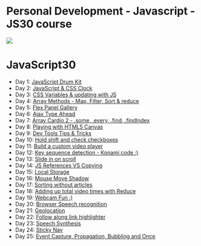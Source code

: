 # Personal Development - Javascript - JS30 course
![](https://javascript30.com/images/JS3-social-share.png)

# JavaScript30

- Day 1: [JavaScript Drum Kit](http://htmlpreview.github.io/?https://github.com/matt-harris/pd-js-js30/blob/master/01%20-%20Javascript%20Drum%20Kit/index.html)
- Day 2: [JavaScript & CSS Clock](http://htmlpreview.github.io/?https://github.com/matt-harris/pd-js-js30/blob/master/02%20-%20JS%20and%20CSS%20Clock/index.html)
- Day 3: [CSS Variables & updating with JS](http://htmlpreview.github.io/?https://github.com/matt-harris/pd-js-js30/blob/master/03%20-%20CSS%20Variables/index.html)
- Day 4: [Array Methods - Map, Filter, Sort & reduce](http://htmlpreview.github.io/?https://github.com/matt-harris/pd-js-js30/blob/master/04%20-%20Array%20Cardio%20Day%201/index.html)
- Day 5: [Flex Panel Gallery](http://htmlpreview.github.io/?https://github.com/matt-harris/pd-js-js30/blob/master/05%20-%20Flex%20Panel%20Gallery/index.html)
- Day 6: [Ajax Type Ahead](http://htmlpreview.github.io/?https://github.com/matt-harris/pd-js-js30/blob/master/06%20-%20Type%20Ahead/index.html)
- Day 7: [Array Cardio 2 - .some, .every, .find, .findIndex](http://htmlpreview.github.io/?https://github.com/matt-harris/pd-js-js30/blob/master/07%20-%20Array%20Cardio%20Day%202/index.html)
- Day 8: [Playing with HTML5 Canvas](http://htmlpreview.github.io/?https://github.com/matt-harris/pd-js-js30/blob/master/08%20-%20Fun%20with%20HTML5%20Canvas/index.html)
- Day 9: [Dev Tools Tips & Tricks](http://htmlpreview.github.io/?https://github.com/matt-harris/pd-js-js30/blob/master/09%20-%20Dev%20Tools%20Domination/index.html)
- Day 10: [Hold shift and check checkboxes](http://htmlpreview.github.io/?https://github.com/matt-harris/pd-js-js30/blob/master/10%20-%20Hold%20Shift%20and%20Check%20Checkboxes/index.html)
- Day 11: [Build a custom video player](http://htmlpreview.github.io/?https://github.com/matt-harris/pd-js-js30/blob/master/11%20-%20Custom%20Video%20Player/index.html)
- Day 12: [Key sequence detection - Konami code :)](http://htmlpreview.github.io/?https://github.com/matt-harris/pd-js-js30/blob/master/12%20-%20Key%20Sequence%20Detection/index.html)
- Day 13: [Slide in on scroll](http://htmlpreview.github.io/?https://github.com/matt-harris/pd-js-js30/blob/master/13%20-%20Slide%20in%20on%20Scroll/index.html)
- Day 14: [JS References VS Copying](http://htmlpreview.github.io/?https://github.com/matt-harris/pd-js-js30/blob/master/14%20-%20JavaScript%20References%20VS%20Copying/index.html)
- Day 15: [Local Storage](http://htmlpreview.github.io/?https://github.com/matt-harris/pd-js-js30/blob/master/15%20-%20LocalStorage/index.html)
- Day 16: [Mouse Move Shadow](http://htmlpreview.github.io/?https://github.com/matt-harris/pd-js-js30/blob/master/16%20-%20Mouse%20Move%20Shadow/index.html)
- Day 17: [Sorting without articles](http://htmlpreview.github.io/?https://github.com/matt-harris/pd-js-js30/blob/master/17%20-%20Sort%20Without%20Articles/index.html)
- Day 18: [Adding up total video times with Reduce](http://htmlpreview.github.io/?https://github.com/matt-harris/pd-js-js30/blob/master/18%20-%20Adding%20Up%20Times%20with%20Reduce/index.html)
- Day 19: [Webcam Fun :)](http://htmlpreview.github.io/?https://github.com/matt-harris/pd-js-js30/blob/master/19%20-%20Webcam%20Fun/index.html)
- Day 20: [Browser Speech recognition](http://htmlpreview.github.io/?https://github.com/matt-harris/pd-js-js30/blob/master/20%20-%20Speech%20Detection/index.html)
- Day 21: [Geolocation](http://htmlpreview.github.io/?https://github.com/matt-harris/pd-js-js30/blob/master/21%20-%20Geolocation/index.html)
- Day 22: [Follow along link highlighter](http://htmlpreview.github.io/?https://github.com/matt-harris/pd-js-js30/blob/master/22%20-%20Follow%20Along%20Link%20Highlighter/index.html)
- Day 23: [Speech Synthesis](http://htmlpreview.github.io/?https://github.com/matt-harris/pd-js-js30/blob/master/23%20-%20Speech%20Synthesis/index.html)
- Day 24: [Sticky Nav](http://htmlpreview.github.io/?https://github.com/matt-harris/pd-js-js30/blob/master/24%20-%20Sticky%20Nav/index.html)
- Day 25: [Event Capture, Propagation, Bubbling and Once](http://htmlpreview.github.io/?https://github.com/matt-harris/pd-js-js30/blob/master/25%20-%20Event%20Capture%2C%20Propagation%2C%20Bubbling%20and%20Once/index.html)
